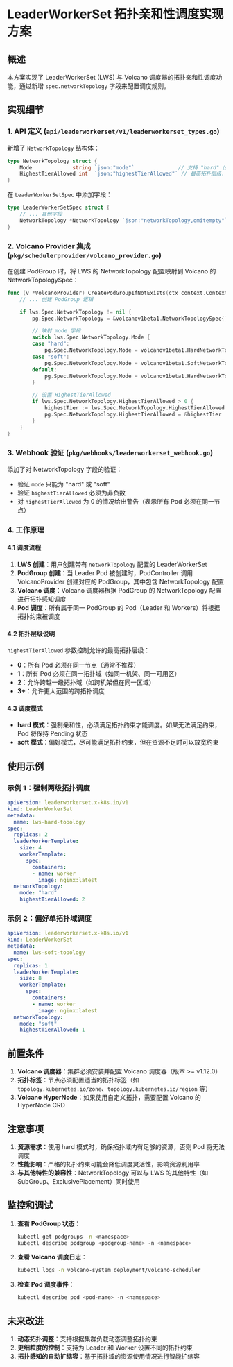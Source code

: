 # LeaderWorkerSet 拓扑亲和性调度实现方案

## 概述

本方案实现了 LeaderWorkerSet (LWS) 与 Volcano 调度器的拓扑亲和性调度功能，通过新增 `spec.networkTopology` 字段来配置调度规则。

## 实现细节

### 1. API 定义 (`api/leaderworkerset/v1/leaderworkerset_types.go`)

新增了 `NetworkTopology` 结构体：

```go
type NetworkTopology struct {
    Mode             string `json:"mode"`              // 支持 "hard"（强制）/ "soft"（偏好）
    HighestTierAllowed int  `json:"highestTierAllowed"` // 最高拓扑层级，如 2 表示支持两级拓扑
}
```

在 `LeaderWorkerSetSpec` 中添加字段：

```go
type LeaderWorkerSetSpec struct {
    // ... 其他字段
    NetworkTopology *NetworkTopology `json:"networkTopology,omitempty"`
}
```

### 2. Volcano Provider 集成 (`pkg/schedulerprovider/volcano_provider.go`)

在创建 PodGroup 时，将 LWS 的 NetworkTopology 配置映射到 Volcano 的 NetworkTopologySpec：

```go
func (v *VolcanoProvider) CreatePodGroupIfNotExists(ctx context.Context, lws *leaderworkerset.LeaderWorkerSet, leaderPod *corev1.Pod) error {
    // ... 创建 PodGroup 逻辑

    if lws.Spec.NetworkTopology != nil {
        pg.Spec.NetworkTopology = &volcanov1beta1.NetworkTopologySpec{}

        // 映射 mode 字段
        switch lws.Spec.NetworkTopology.Mode {
        case "hard":
            pg.Spec.NetworkTopology.Mode = volcanov1beta1.HardNetworkTopologyMode
        case "soft":
            pg.Spec.NetworkTopology.Mode = volcanov1beta1.SoftNetworkTopologyMode
        default:
            pg.Spec.NetworkTopology.Mode = volcanov1beta1.HardNetworkTopologyMode
        }

        // 设置 HighestTierAllowed
        if lws.Spec.NetworkTopology.HighestTierAllowed > 0 {
            highestTier := lws.Spec.NetworkTopology.HighestTierAllowed
            pg.Spec.NetworkTopology.HighestTierAllowed = &highestTier
        }
    }
}
```

### 3. Webhook 验证 (`pkg/webhooks/leaderworkerset_webhook.go`)

添加了对 NetworkTopology 字段的验证：

- 验证 `mode` 只能为 "hard" 或 "soft"
- 验证 `highestTierAllowed` 必须为非负数
- 对 `highestTierAllowed` 为 0 的情况给出警告（表示所有 Pod 必须在同一节点）

### 4. 工作原理

#### 4.1 调度流程

1. **LWS 创建**：用户创建带有 `networkTopology` 配置的 LeaderWorkerSet
2. **PodGroup 创建**：当 Leader Pod 被创建时，PodController 调用 VolcanoProvider 创建对应的 PodGroup，其中包含 NetworkTopology 配置
3. **Volcano 调度**：Volcano 调度器根据 PodGroup 的 NetworkTopology 配置进行拓扑感知调度
4. **Pod 调度**：所有属于同一 PodGroup 的 Pod（Leader 和 Workers）将根据拓扑约束被调度

#### 4.2 拓扑层级说明

`highestTierAllowed` 参数控制允许的最高拓扑层级：

- **0**：所有 Pod 必须在同一节点（通常不推荐）
- **1**：所有 Pod 必须在同一拓扑域（如同一机架、同一可用区）
- **2**：允许跨越一级拓扑域（如跨机架但在同一区域）
- **3+**：允许更大范围的跨拓扑调度

#### 4.3 调度模式

- **hard 模式**：强制亲和性，必须满足拓扑约束才能调度。如果无法满足约束，Pod 将保持 Pending 状态
- **soft 模式**：偏好模式，尽可能满足拓扑约束，但在资源不足时可以放宽约束

## 使用示例

### 示例 1：强制两级拓扑调度

```yaml
apiVersion: leaderworkerset.x-k8s.io/v1
kind: LeaderWorkerSet
metadata:
  name: lws-hard-topology
spec:
  replicas: 2
  leaderWorkerTemplate:
    size: 4
    workerTemplate:
      spec:
        containers:
        - name: worker
          image: nginx:latest
  networkTopology:
    mode: "hard"
    highestTierAllowed: 2
```

### 示例 2：偏好单拓扑域调度

```yaml
apiVersion: leaderworkerset.x-k8s.io/v1
kind: LeaderWorkerSet
metadata:
  name: lws-soft-topology
spec:
  replicas: 1
  leaderWorkerTemplate:
    size: 8
    workerTemplate:
      spec:
        containers:
        - name: worker
          image: nginx:latest
  networkTopology:
    mode: "soft"
    highestTierAllowed: 1
```

## 前置条件

1. **Volcano 调度器**：集群必须安装并配置 Volcano 调度器（版本 >= v1.12.0）
2. **拓扑标签**：节点必须配置适当的拓扑标签（如 `topology.kubernetes.io/zone`、`topology.kubernetes.io/region` 等）
3. **Volcano HyperNode**：如果使用自定义拓扑，需要配置 Volcano 的 HyperNode CRD

## 注意事项

1. **资源需求**：使用 hard 模式时，确保拓扑域内有足够的资源，否则 Pod 将无法调度
2. **性能影响**：严格的拓扑约束可能会降低调度灵活性，影响资源利用率
3. **与其他特性的兼容性**：NetworkTopology 可以与 LWS 的其他特性（如 SubGroup、ExclusivePlacement）同时使用

## 监控和调试

1. **查看 PodGroup 状态**：
   ```bash
   kubectl get podgroups -n <namespace>
   kubectl describe podgroup <podgroup-name> -n <namespace>
   ```

2. **查看 Volcano 调度日志**：
   ```bash
   kubectl logs -n volcano-system deployment/volcano-scheduler
   ```

3. **检查 Pod 调度事件**：
   ```bash
   kubectl describe pod <pod-name> -n <namespace>
   ```

## 未来改进

1. **动态拓扑调整**：支持根据集群负载动态调整拓扑约束
2. **更细粒度的控制**：支持为 Leader 和 Worker 设置不同的拓扑约束
3. **拓扑感知的自动扩缩容**：基于拓扑域的资源使用情况进行智能扩缩容